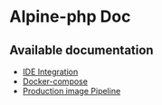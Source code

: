 Alpine-php Doc
==============

Available documentation
-----------------------

* [IDE Integration](IDE.md)
* [Docker-compose](Docker-compose.md)
* [Production image Pipeline](Pipeline.md)

